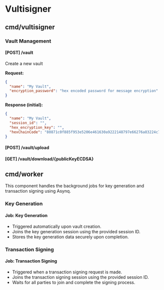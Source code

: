 # Vultisigner

## cmd/vultisigner

### Vault Management

#### [POST] /vault

Create a new vault 

**Request:**
```json
{
  "name": "My Vault",
  "encryption_password": "hex encoded password for message encryption"
}
```

**Response (initial):**
```json
{
  "name": "My Vault", 
  "session_id": "",
  "hex_encryption_key": "",
  "hexChainCode": "80871c0f885f953e5206e461630a9222148797e66276a83224c7b9b0f75b3ec0"
}
```

#### [POST] /vault/upload


#### [GET] /vault/download/{publicKeyECDSA}

## cmd/worker

This component handles the background jobs for key generation and transaction signing using Asynq.

### Key Generation

#### Job: Key Generation

- Triggered automatically upon vault creation.
- Joins the key generation session using the provided session ID.
- Stores the key generation data securely upon completion.


### Transaction Signing

#### Job: Transaction Signing

- Triggered when a transaction signing request is made.
- Joins the transaction signing session using the provided session ID.
- Waits for all parties to join and complete the signing process.

